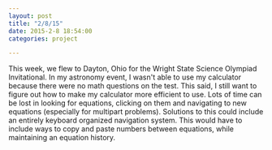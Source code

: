```yaml
---
layout: post
title: "2/8/15"
date: 2015-2-8 18:54:00
categories: project

---
```

This week, we flew to Dayton, Ohio for the Wright State Science Olympiad Invitational. In my astronomy event, I wasn't able to use my calculator because there were no math questions on the test. This said, I still want to figure out how to make my calculator more efficient to use. Lots of time can be lost in looking for equations, clicking on them and navigating to new equations (especially for multipart problems). Solutions to this could include an entirely keyboard organized navigation system. This would have to include ways to copy and paste numbers between equations, while maintaining an equation history. 
